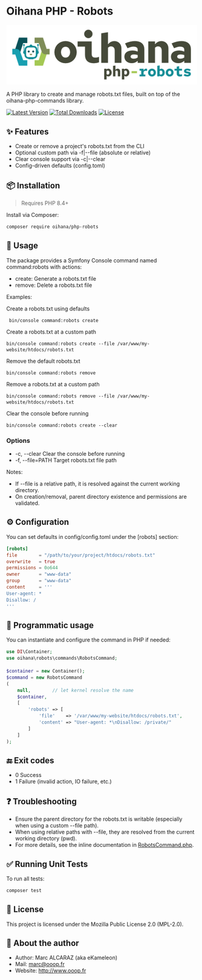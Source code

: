 # Oihana PHP - Robots

![Oihana PHP System](https://raw.githubusercontent.com/BcommeBois/oihana-php-robots/main/assets/images/oihana-php-robots-logo-inline-512x160.png)

A PHP library to create and manage robots.txt files, built on top of the oihana-php-commands library.

[![Latest Version](https://img.shields.io/packagist/v/oihana/php-robots.svg?style=flat-square)](https://packagist.org/packages/oihana/php-robots)
[![Total Downloads](https://img.shields.io/packagist/dt/oihana/php-robots.svg?style=flat-square)](https://packagist.org/packages/oihana/php-robots)
[![License](https://img.shields.io/packagist/l/oihana/php-robots.svg?style=flat-square)](LICENSE)

## ✨ Features
- Create or remove a project's robots.txt from the CLI
- Optional custom path via -f|--file (absolute or relative)
- Clear console support via -c|--clear
- Config-driven defaults (config.toml)

## 📦 Installation

> Requires PHP 8.4+

Install via Composer:

```bash
composer require oihana/php-robots
```

## 🚀 Usage

The package provides a Symfony Console command named command:robots with actions:
- create: Generate a robots.txt file
- remove: Delete a robots.txt file

Examples:

Create a robots.txt using defaults
```shell
 bin/console command:robots create
```

Create a robots.txt at a custom path
```shell
bin/console command:robots create --file /var/www/my-website/htdocs/robots.txt
```

Remove the default robots.txt
```shell
bin/console command:robots remove
```

Remove a robots.txt at a custom path
```shell
bin/console command:robots remove --file /var/www/my-website/htdocs/robots.txt
```

Clear the console before running
```shell
bin/console command:robots create --clear
```

### Options
- -c, --clear         Clear the console before running
- -f, --file=PATH     Target robots.txt file path

Notes:
- If --file is a relative path, it is resolved against the current working directory.
- On creation/removal, parent directory existence and permissions are validated.

## ⚙️ Configuration

You can set defaults in config/config.toml under the [robots] section:

```toml
[robots]
file        = "/path/to/your/project/htdocs/robots.txt"
overwrite   = true
permissions = 0o644
owner       = "www-data"
group       = "www-data"
content     = '''
User-agent: *
Disallow: /
'''
```

## 🧪 Programmatic usage

You can instantiate and configure the command in PHP if needed:

```php
use DI\Container;
use oihana\robots\commands\RobotsCommand;

$container = new Container();
$command = new RobotsCommand
(
    null,        // let kernel resolve the name
    $container,
    [
        'robots' => [
            'file'    => '/var/www/my-website/htdocs/robots.txt',
            'content' => "User-agent: *\nDisallow: /private/"
        ]
    ]
);
```

## 🔚 Exit codes
- 0 Success
- 1 Failure (invalid action, IO failure, etc.)

## ❓ Troubleshooting
- Ensure the parent directory for the robots.txt is writable (especially when using a custom --file path).
- When using relative paths with --file, they are resolved from the current working directory (pwd).
- For more details, see the inline documentation in [RobotsCommand.php](https://github.com/BcommeBois/oihana-php-robots/blob/main/src/oihana/robots/commands/RobotsCommand.php).

## ✅ Running Unit Tests

To run all tests:

```bash
composer test
```

## 🧾 License

This project is licensed under the Mozilla Public License 2.0 (MPL-2.0).

## 👤 About the author
- Author: Marc ALCARAZ (aka eKameleon)
- Mail: marc@ooop.fr
- Website: http://www.ooop.fr